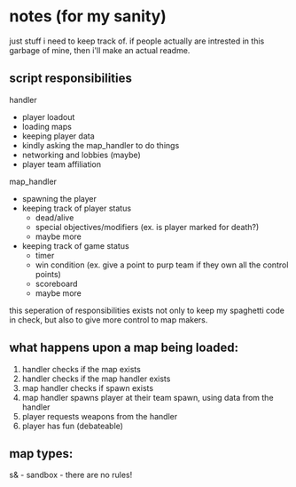 # notes (for my sanity)

just stuff i need to keep track of. if people actually are intrested in this garbage of mine, then i'll make an actual readme.

## script responsibilities

handler
- player loadout
- loading maps
- keeping player data
- kindly asking the map_handler to do things
- networking and lobbies (maybe)
- player team affiliation

map_handler
- spawning the player
- keeping track of player status
	- dead/alive
	- special objectives/modifiers (ex. is player marked for death?)
	- maybe more
- keeping track of game status 
	- timer
	- win condition (ex. give a point to purp team if they own all the control points)
	- scoreboard
	- maybe more

this seperation of responsibilities exists not only to keep my spaghetti code in check, but also to give more control to map makers.

## what happens upon a map being loaded:

1. handler checks if the map exists
2. handler checks if the map handler exists
3. map handler checks if spawn exists
4. map handler spawns player at their team spawn, using data from the handler
5. player requests weapons from the handler
6. player has fun (debateable)

## map types:

s& - sandbox - there are no rules!

